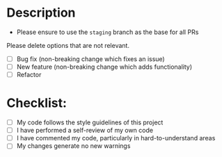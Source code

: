 # Description

- Please ensure to use the `staging` branch as the base for all PRs

Please delete options that are not relevant.

- [ ] Bug fix (non-breaking change which fixes an issue)
- [ ] New feature (non-breaking change which adds functionality)
- [ ] Refactor 

# Checklist:

- [ ] My code follows the style guidelines of this project
- [ ] I have performed a self-review of my own code
- [ ] I have commented my code, particularly in hard-to-understand areas
- [ ] My changes generate no new warnings
